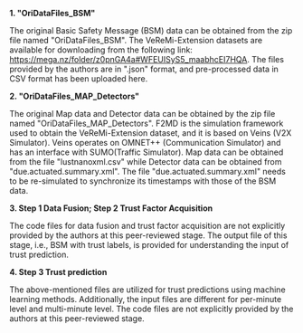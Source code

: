 **1. "OriDataFiles_BSM"**
   
The original Basic Safety Message (BSM) data can be obtained from the zip file named "OriDataFiles_BSM". 
The VeReMi-Extension datasets are available for downloading from the following link:
https://mega.nz/folder/z0pnGA4a#WFEUISyS5_maabhcEI7HQA.
The files provided by the authors are in ".json" format, and pre-processed data in CSV format has been uploaded here.

**2. "OriDataFiles_MAP_Detectors"**
   
The original Map data and Detector data can be obtained by the zip file named "OriDataFiles_MAP_Detectors".
F2MD is the simulation framework used to obtain the VeReMi-Extension dataset, and it is based on Veins (V2X Simulator).
Veins operates on OMNET++ (Communication Simulator) and has an interface with SUMO(Traffic Simulator).
Map data can be obtained from the file "lustnanoxml.csv" while Detector data can be obtained from "due.actuated.summary.xml". 
The file "due.actuated.summary.xml" needs to be re-simulated to synchronize its timestamps with those of the BSM data.

**3. Step 1 Data Fusion; Step 2 Trust Factor Acquisition**

The code files for data fusion and trust factor acquisition are not explicitly provided by the authors at this peer-reviewed stage. 
The output file of this stage, i.e., BSM with trust labels, is provided for understanding the input of trust prediction. 

**4. Step 3 Trust prediction**

The above-mentioned files are utilized for trust predictions using machine learning methods. 
Additionally, the input files are different for per-minute level and multi-minute level. 
The code files are not explicitly provided by the authors at this peer-reviewed stage. 
